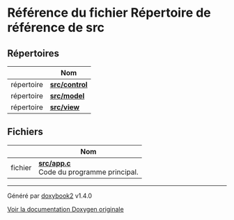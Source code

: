 # Référence du fichier Répertoire de référence de src

## Répertoires

|                | Nom           |
| -------------- | -------------- |
| répertoire | **[src/control](/Files/dir_b81b067251166617f9d0a8c0cfc3a4a9.md#dir-src/control)**  |
| répertoire | **[src/model](/Files/dir_5dd65160827af56e6353642206b80129.md#dir-src/model)**  |
| répertoire | **[src/view](/Files/dir_b39b5091e8d1d2be4b7fc59d57749634.md#dir-src/view)**  |

## Fichiers

|                | Nom           |
| -------------- | -------------- |
| fichier | **[src/app.c](/Files/app_8c.md#file-app.c)** <br>Code du programme principal.  |

---

Généré par [doxybook2](https://github.com/matusnovak/doxybook2) v1.4.0

[Voir la documentation Doxygen originale](https://rmihaja.github.io/BAC/doxygen/index.html)
